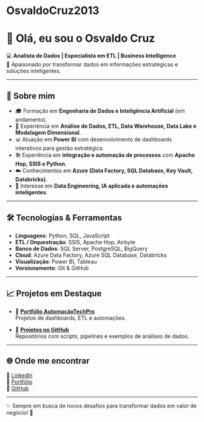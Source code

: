 # OsvaldoCruz2013

# 👋 Olá, eu sou o Osvaldo Cruz  

💻 **Analista de Dados | Especialista em ETL | Business Intelligence**  
🎯 Apaixonado por transformar dados em informações estratégicas e soluções inteligentes.  

---

## 🚀 Sobre mim  
- 🎓 Formação em **Engenharia de Dados e Inteligência Artificial** (em andamento).  
- 🔎 Experiência em **Análise de Dados, ETL, Data Warehouse, Data Lake e Modelagem Dimensional**.  
- 📊 Atuação em **Power BI** com desenvolvimento de dashboards interativos para gestão estratégica.  
- 🛠️ Experiência em **integração e automação de processos** com **Apache Hop, SSIS e Python**.  
- ☁️ Conhecimentos em **Azure (Data Factory, SQL Database, Key Vault, Databricks)**.  
- 🔗 Interesse em **Data Engineering, IA aplicada e automações inteligentes**.  

---

## 🛠️ Tecnologias & Ferramentas  

- **Linguagens**: Python, SQL, JavaScript  
- **ETL / Orquestração**: SSIS, Apache Hop, Airbyte  
- **Banco de Dados**: SQL Server, PostgreSQL, BigQuery  
- **Cloud**: Azure Data Factory, Azure SQL Database, Databricks  
- **Visualização**: Power BI, Tableau  
- **Versionamento**: Git & GitHub  

---

## 📈 Projetos em Destaque  

- 🔹 **[Portfólio AutomaçãoTechPro](https://portfolio.automacoescruz.com.br/)**  
  Projetos de dashboards, ETL e automações.  

- 🔹 **[Projetos no GitHub](https://github.com/OsvaldoCruz2013)**  
  Repositórios com scripts, pipelines e exemplos de análises de dados.  

---

## 🌐 Onde me encontrar  

📌 [LinkedIn](https://www.linkedin.com/in/osvaldo-cruz/)  
📌 [Portfólio](https://portfolio.automacoescruz.com.br/)  
📌 [GitHub](https://github.com/OsvaldoCruz2013)  

---

✨ Sempre em busca de novos desafios para transformar dados em valor de negócio! 🚀



